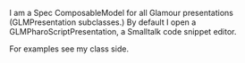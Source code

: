 I am a Spec ComposableModel for all Glamour presentations (GLMPresentation subclasses.) By default I open a GLMPharoScriptPresentation, a Smalltalk code snippet editor.

For examples see my class side.

